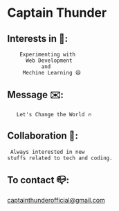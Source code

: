    #     Captain Thunder
## Interests in 👀: 
        Experimenting with
          Web Development
               and
         Mechine Learning 😄
## Message ✉️:
       Let's Change the World 🔥
## Collaboration 🤝:
     Always interested in new 
    stuffs related to tech and coding.

## To contact 📪:
   
   captainthunderofficial@gmail.com 
